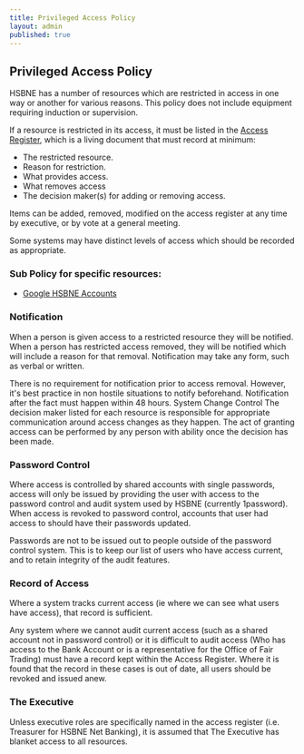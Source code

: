 ```yaml
---
title: Privileged Access Policy
layout: admin
published: true
---
```


## Privileged Access Policy

HSBNE has a number of resources which are restricted in access in one way or another for various reasons. This policy does not include equipment requiring induction or supervision.

If a resource is restricted in its access, it must be listed in the [Access Register](https://docs.google.com/spreadsheets/d/1DBDHdmj4r8ij_RjtVIKeM8ddema4G5tWKpdUeZZON3Q/edit?usp=sharing), which is a living document that must record at minimum:

 - The restricted resource. 
 - Reason for restriction.
 - What provides access.
 - What removes access 
 - The decision maker(s) for adding or removing access.

Items can be added, removed, modified on the access register at any time by executive, or by vote at a general meeting.

Some systems may have distinct levels of access which should be recorded as appropriate.

### Sub Policy for specific resources:

* [Google HSBNE Accounts](access-gsuite.html)

### Notification

When a person is given access to a restricted resource they will be notified. When a person has restricted access removed, they will be notified which will include a reason for that removal. Notification may take any form, such as verbal or written.

There is no requirement for notification prior to access removal. However, it's best practice in non hostile situations to notify beforehand. Notification after the fact must happen within 48 hours.
System Change Control
The decision maker listed for each resource is responsible for appropriate communication around access changes as they happen. The act of granting access can be performed by any person with ability once the decision has been made.

### Password Control

Where access is controlled by shared accounts with single passwords, access will only be issued by providing the user with access to the password control and audit system used by HSBNE (currently 1password). When access is revoked to password control, accounts that user had access to should have their passwords updated.

Passwords are not to be issued out to people outside of the password control system. This is to keep our list of users who have access current, and to retain integrity of the audit features.

### Record of Access

Where a system tracks current access (ie where we can see what users have access), that record is sufficient. 

Any system where we cannot audit current access (such as a shared account not in password control) or it is difficult to audit access (Who has access to the Bank Account or is a representative for the Office of Fair Trading) must have a record kept within the Access Register. Where it is found that the record in these cases is out of date, all users should be revoked and issued anew.

### The Executive

Unless executive roles are specifically named in the access register (i.e. Treasurer for HSBNE Net Banking), it is assumed that The Executive has blanket access to all resources.
